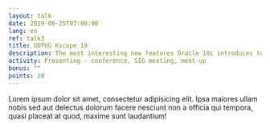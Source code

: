 ```yaml
---
layout: talk
date: 2019-06-25T07:00:00
lang: en
ref: talk3
title: ODTUG Kscope 19
description: The most interesting new features Oracle 18c introduces to developers are Polymorphic Table Functions and Qualified Expressions. Polymorphic Table Functions finally allow the developer to define the structure of the returned records at runtime.
activity: Presenting - conference, SIG meeting, meet-up
bonus: ""
points: 20
---
```

Lorem ipsum dolor sit amet, consectetur adipisicing elit. Ipsa maiores ullam nobis sed aut delectus dolorum facere nesciunt non a officia qui tempora, quasi placeat at quod, maxime sunt laudantium!